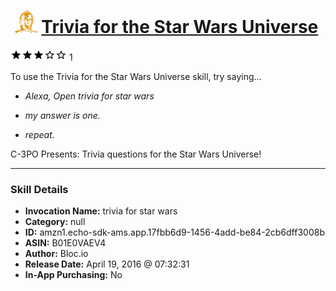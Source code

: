 # &nbsp;<img src="skill_icon" alt="Trivia for the Star Wars Universe icon" width="36"> [Trivia for the Star Wars Universe](http://alexa.amazon.com/#skills/amzn1.echo-sdk-ams.app.17fbb6d9-1456-4add-be84-2cb6dff3008b)
![3 stars](../../images/ic_star_black_18dp_1x.png)![3 stars](../../images/ic_star_black_18dp_1x.png)![3 stars](../../images/ic_star_black_18dp_1x.png)![3 stars](../../images/ic_star_border_black_18dp_1x.png)![3 stars](../../images/ic_star_border_black_18dp_1x.png) 1

To use the Trivia for the Star Wars Universe skill, try saying...

* *Alexa, Open trivia for star wars*

* *my answer is one.*

* *repeat.*

C-3PO Presents: Trivia questions for the Star Wars Universe!

***

### Skill Details

* **Invocation Name:** trivia for star wars
* **Category:** null
* **ID:** amzn1.echo-sdk-ams.app.17fbb6d9-1456-4add-be84-2cb6dff3008b
* **ASIN:** B01E0VAEV4
* **Author:** Bloc.io
* **Release Date:** April 19, 2016 @ 07:32:31
* **In-App Purchasing:** No
